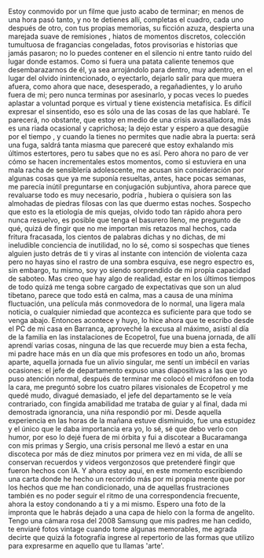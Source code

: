 Estoy conmovido por un filme que justo acabo de terminar; en menos de una hora pasó tanto, y no te detienes allí, completas el cuadro, cada uno después de otro, con tus propias memorias, su ficción azuza, despierta una marejada suave de remisiones , hiatos de momentos discretos, colección tumultuosa de fragancias congeladas, fotos provisorias e historias que jamás pasaron; no lo puedes contener en el silencio ni entre tanto ruido del lugar donde estamos. Como si fuera una patata caliente tenemos que desembarazarnos de él, ya sea arrojándolo para dentro, muy adentro, en el lugar del olvido inintencionado, o eyectarlo, dejarlo salir para que muera afuera, como ahora que nace, desesperado, a regañadientes, y lo aruño fuera de mi; pero nunca terminas por asesinarlo, y pocas veces lo puedes aplastar a voluntad porque es virtual y tiene existencia metafísica. Es difícil expresar el sinsentido, eso es sólo una de las cosas de las que hablaré. Te parecerá, no obstante, que estoy en medio de una crisis avasalladora, más es una riada ocasional y caprichosa; la dejo estar y espero a que desagüe por el tiempo , y cuando la tienes no permites que nadie abra la puerta: será una fuga, saldrá tanta miasma que pareceré que estoy exhalando mis últimos estertores, pero tu sabes que no es así. Pero ahora no paro de ver cómo se hacen incrementales estos momentos, como si estuviera en una mala racha de sensiblería adolescente, me acusan sin consideración por algunas cosas que ya me suponía resueltas, antes, hace pocas semanas, me parecía inútil preguntarse en conjugación subjuntiva, ahora parece que revaluarse todo es muy necesario, podría , hubiera o quisiera son las almohadas de piedras filosas con las que duermo estas noches. Sospecho que esto es la etiología de mis quejas, olvido todo tan rápido ahora pero nunca resuelvo, es posible que tenga el basurero lleno, me pregunto de qué, quizá de fingir que no me importan mis retazos mal hechos, cada fritura fracasada, los cientos de palabras dichas y no dichas, de mi ineludible conciencia de inutilidad, no lo sé, como si sospechas que tienes alguien justo detrás de ti y viras al instante con intención de violenta caza pero no hayas sino el rastro de una sombra esquiva, ese negro espectro es, sin embargo, tu mismo, soy yo siendo sorprendido de mi propia capacidad de saboteo. Mas creo que hay algo de realidad, estar en los últimos tiempos de todo quizá me tenga sobre cargado de expectativas que son un alud tibetano, parece que todo está en calma, mas a causa de una mínima fluctuación, una película más conmovedora de lo normal, una ligera mala noticia, o cualquier nimiedad que acontezca es suficiente para que todo se venga abajo. Entonces acontece y huyo, lo hice ahora que te escribo desde el PC de mi casa en Barranca, aproveché la excusa al máximo, asistí al día de la familia en las instalaciones de Ecopetrol, fue una buena jornada, de allí aprendí varias cosas, ninguna de las que recuerde muy bien a esta fecha, mi padre hace más en un día que mis profesores en todo un año, bromas aparte, aquella jornada fue un alivio singular, me sentí un imbécil en varias ocasiones: el jefe de departamento expuso unas diapositivas a las que yo puso atención normal, después de terminar me colocó el micrófono en toda la cara, me preguntó sobre los cuatro pilares visionales de Ecopetrol y me quedé mudo, divagué demasiado, el jefe del departamento se le veía contrariado, con fingida amabilidad me trataba de guiar  y al final, dada mi demostrada ignorancia, una niña respondió por mi. Desde aquella experiencia en las horas de la mañana estuve disminuido, fue una estupidez y el único que le daba importancia era yo, lo sé, sé que debo verlo con humor, por eso lo dejé fuera de mi órbita y fui a discotear a Bucaramanga con mis primas y Sergio, una crisis personal me llevó a estar en una discoteca por más de diez minutos por primera vez en mi vida, de allí se conservan recuerdos y videos vergonzosos que pretenderé fingir que fueron hechos con IA.  Y ahora estoy aquí, en este momento escribiendo una carta donde he hecho un recorrido más por mi propia mente que por los hechos que me han condicionado, una de aquellas frustraciones también es no poder seguir el ritmo de una correspondencia frecuente, ahora la estoy condonando a ti y a mi mismo. Espero una foto de la impronta que le habrás dejado a una capa de hielo con la forma de angelito. Tengo una cámara rosa del 2008 Samsung que mis padres me han cedido, te enviaré fotos vintage cuando tome algunas memorables, me agrada decirte que quizá la fotografía ingrese al repertorio de las formas que utilizo para expresarme en aquello que tu llamas 'arte'. 

